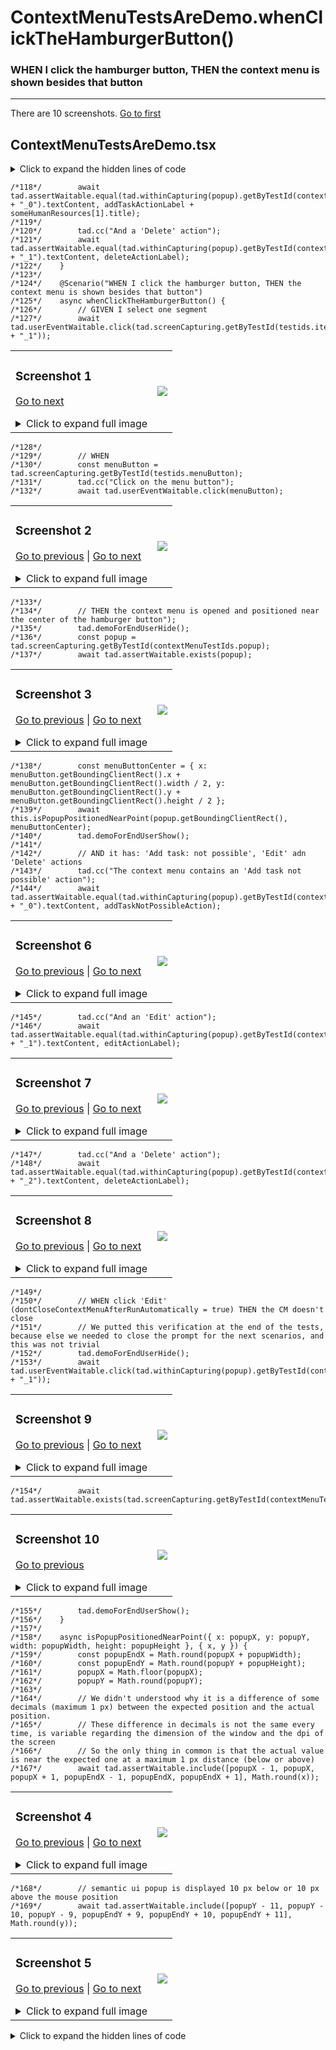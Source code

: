 
# ContextMenuTestsAreDemo.whenClickTheHamburgerButton()

### WHEN I click the hamburger button, THEN the context menu is shown besides that button

---

There are 10 screenshots. [Go to first](#screenshot-1)

## ContextMenuTestsAreDemo.tsx

<details><summary>Click to expand the hidden lines of code</summary>

```tsx
/*  1*/import { Only, Scenario, ScenarioOptions, render, tad } from "@famiprog-foundation/tests-are-demo";
/*  2*/import { contextMenuTestIds } from "../../../src/components/ContextMenu/ContextMenu";
/*  3*/import { ContextMenu, addTaskActionIcon, addTaskActionLabel, addTaskNotPossibleAction, deleteActionIcon, deleteActionIconColor, deleteActionLabel, editActionLabel } from "../stories/contextMenuAndSelection/ContextMenuAndSelection.stories";
/*  4*/import { someHumanResources, someTasks } from "../stories/sampleData";
/*  5*/import Timeline, { PARENT_ELEMENT, timelineTestids as testids } from "../../../src/timeline";
/*  6*/import { getPixelAtTime, getTimeAtPixel } from "../../../src/utils/timeUtils";
/*  7*/import { rightClick } from "./testUtils";
/*  8*/
/*  9*/const CLICK_X =30;
/* 10*/export class ContextMenuTestsAreDemo {
/* 11*/
/* 12*/    async before() {
/* 13*/        render(<ContextMenu />);
/* 14*/    }
/* 15*/
/* 16*/    @Scenario("WHEN I right click on a row, THEN a context menu with one action opens")
/* 17*/    @ScenarioOptions({ linkWithNextScenario: true })
/* 18*/    async whenRightClickOnARow() {
/* 19*/        // WHEN right click on a row
/* 20*/        const firstRow = tad.screenCapturing.getByTestId(testids.row + "_0");
/* 21*/        const clickPosition = { clientX: Math.round(firstRow.getBoundingClientRect().x) + CLICK_X, clientY: Math.round(firstRow.getBoundingClientRect().y) + 20 };
/* 22*/        await tad.showSpotlight({ message: "I right click on a row", focusOnLastElementCaptured: true });
/* 23*/        rightClick(firstRow, clickPosition);
/* 24*/
/* 25*/        // THEN CM is opened at the clicked position
/* 26*/        tad.demoForEndUserHide();
/* 27*/        const popup = tad.screenCapturing.getByTestId(contextMenuTestIds.popup);
/* 28*/        await tad.assertWaitable.exists(popup);
/* 29*/        await this.isPopupPositionedNearPoint(popup.getBoundingClientRect(), { x: clickPosition.clientX, y: clickPosition.clientY });
/* 30*/        tad.demoForEndUserShow();
/* 31*/
/* 32*/        // AND it has an 'Add task' actions
/* 33*/        let menuEntry = tad.withinCapturing(popup).getByTestId(contextMenuTestIds.menuItem + "_0");
/* 34*/        tad.cc("The context menu contains an 'Add' action");
/* 35*/        await tad.assertWaitable.equal(menuEntry.textContent, addTaskActionLabel + someHumanResources[0].title);
/* 36*/        tad.demoForEndUserHideNext();
/* 37*/        await tad.assertWaitable.include(menuEntry.querySelector("i").className, addTaskActionIcon);
/* 38*/    }
/* 39*/
/* 40*/    @Scenario("WHEN I click on an action, THEN the action is run (w/ or w/o closing the menu)")
/* 41*/    @ScenarioOptions({ linkWithNextScenario: true })
/* 42*/    async whenClickAnAction() {
/* 43*/        // WHEN I click on "Add"
/* 44*/        const popup = tad.screenCapturing.getByTestId(contextMenuTestIds.popup);
/* 45*/        await tad.userEventWaitable.click(tad.withinCapturing(popup).getByTestId(contextMenuTestIds.menuItem + "_0"));
/* 46*/
/* 47*/        // THEN a new task is added
/* 48*/        let newSegment = tad.screenCapturing.getByTestId(testids.item + "_" + someTasks.length);
/* 49*/        await tad.assertWaitable.exists(newSegment);
/* 50*/
/* 51*/        tad.demoForEndUserHide();
/* 52*/        // AND the CM is closed
/* 53*/        await tad.assertWaitable.notExists(tad.screenCapturing.queryByTestId(contextMenuTestIds.popup));
/* 54*/
/* 55*/        // AND the new task is position correctly on x axes
/* 56*/        // Gantt works with times "snapped to grid" so the position for the new task should be snapped to grid 
/* 57*/        const timeline = tad.getObjectViaCheat(Timeline);
/* 58*/        const firstRow = tad.screenCapturing.getByTestId(testids.row + "_0");
/* 59*/        const ganttLeftOffset = PARENT_ELEMENT(timeline.props.componentId).getBoundingClientRect().left;
/* 60*/        const clickedX = firstRow.getBoundingClientRect().x + CLICK_X;
/* 61*/        const clickedXInGantt = clickedX - ganttLeftOffset;
/* 62*/        const clickedTime = getTimeAtPixel(clickedXInGantt, timeline.getStartDate(), timeline.getEndDate(), timeline.getTimelineWidth(undefined), timeline.getTimelineSnap());
/* 63*/        const clickedXSnappedToGrid = getPixelAtTime(clickedTime, timeline.getStartDate(), timeline.getEndDate(), timeline.getTimelineWidth(undefined))
/* 64*/             + ganttLeftOffset;     
/* 65*/        await tad.assertWaitable.equal(Math.round(newSegment.getBoundingClientRect().x), Math.round(clickedXSnappedToGrid));
/* 66*/        
/* 67*/        // AND is correctly added to the clicked row
/* 68*/        await tad.assertWaitable.equal(newSegment.getBoundingClientRect().y, firstRow.getBoundingClientRect().y);
/* 69*/        tad.demoForEndUserShow();
/* 70*/    }
/* 71*/
/* 72*/    @Scenario("WHEN I right click on a segment, THEN a context menu with 3 actions is shown")
/* 73*/    @ScenarioOptions({ linkWithNextScenario: true })
/* 74*/    async whenRightClickOnASegment() {
/* 75*/        const segment = tad.screenCapturing.getByTestId(testids.item + "_0");
/* 76*/        const segmentBoundingRect = segment.getBoundingClientRect();
/* 77*/
/* 78*/        // WHEN right click on a segment
/* 79*/        await tad.showSpotlight({ message: "I right click on a segment", focusOnLastElementCaptured: true });
/* 80*/        rightClick(segment, { clientX: segmentBoundingRect.x + segmentBoundingRect.width / 2, clientY: segmentBoundingRect.y + segmentBoundingRect.height / 2 });
/* 81*/        
/* 82*/        // THEN the CM opens
/* 83*/        tad.demoForEndUserHideNext();
/* 84*/        const popup = tad.screenCapturing.getByTestId(contextMenuTestIds.popup);
/* 85*/        await tad.assertWaitable.exists(popup);
/* 86*/
/* 87*/        // AND it has: 'Add', 'Edit' and 'Delete' actions
/* 88*/        tad.cc("The context menu contains an 'Add' action");
/* 89*/        await tad.assertWaitable.equal(tad.withinCapturing(popup).getByTestId(contextMenuTestIds.menuItem + "_0").textContent, addTaskActionLabel + someHumanResources[0].title);
/* 90*/        
/* 91*/        tad.cc("And an 'Edit' action");
/* 92*/        await tad.assertWaitable.equal(tad.withinCapturing(popup).getByTestId(contextMenuTestIds.menuItem + "_1").textContent, editActionLabel);
/* 93*/        
/* 94*/        tad.cc("And a 'Delete' action");
/* 95*/        let menuEntry = tad.withinCapturing(popup).getByTestId(contextMenuTestIds.menuItem + "_2");
/* 96*/        await tad.assertWaitable.equal(menuEntry.textContent, deleteActionLabel);
/* 97*/        tad.cc("With a custom red renderer");
/* 98*/        tad.demoForEndUserHideNext();
/* 99*/        await tad.assertWaitable.include(menuEntry.querySelector("i").className, deleteActionIcon);
/*100*/        await tad.assertWaitable.include(menuEntry.querySelector("i").className, deleteActionIconColor);
/*101*/    }
/*102*/
/*103*/    @Scenario("WHEN I CTRL + right click on another segment, THEN a context menu with 2 actions is shown")
/*104*/    @ScenarioOptions({ linkWithNextScenario: true })
/*105*/    async whenCTRLRightClickOnAnotherSegment() {
/*106*/        const segment = tad.screenCapturing.getByTestId(testids.item + "_3");
/*107*/        const segmentBoundingRect = segment.getBoundingClientRect();
/*108*/        await tad.showSpotlight({ message: "WHEN I CTRL + right click another segment", focusOnLastElementCaptured: true });
/*109*/        rightClick(segment, { ctrlKey: true, clientX: segmentBoundingRect.x + segmentBoundingRect.width / 2, clientY: segmentBoundingRect.y + segmentBoundingRect.height / 2 });
/*110*/
/*111*/        // THEN the CM opens
/*112*/        tad.demoForEndUserHideNext();
/*113*/        const popup = tad.screenCapturing.getByTestId(contextMenuTestIds.popup);
/*114*/        await tad.assertWaitable.exists(popup);
/*115*/
/*116*/        // AND it has: 'Add' and 'Delete' actions
/*117*/        tad.cc("The context menu contains an 'Add' action");
```

</details>

```tsx
/*118*/        await tad.assertWaitable.equal(tad.withinCapturing(popup).getByTestId(contextMenuTestIds.menuItem + "_0").textContent, addTaskActionLabel + someHumanResources[1].title);
/*119*/        
/*120*/        tad.cc("And a 'Delete' action");
/*121*/        await tad.assertWaitable.equal(tad.withinCapturing(popup).getByTestId(contextMenuTestIds.menuItem + "_1").textContent, deleteActionLabel);
/*122*/    }
/*123*/
/*124*/    @Scenario("WHEN I click the hamburger button, THEN the context menu is shown besides that button")
/*125*/    async whenClickTheHamburgerButton() {
/*126*/        // GIVEN I select one segment
/*127*/        await tad.userEventWaitable.click(tad.screenCapturing.getByTestId(testids.item + "_1"));
```

<table><tr>
<td>

### Screenshot 1

 [Go to next](#screenshot-2)

<details><summary>Click to expand full image</summary>

ContextMenuTestsAreDemo.whenClickTheHamburgerButton/Timeline_ganttBody_Timeline_row_0_Timeline_item_1.png <br/>
![](Timeline_ganttBody_Timeline_row_0_Timeline_item_1.png)

</details>
</td>
<td>

![](Timeline_ganttBody_Timeline_row_0_Timeline_item_1_small.png)

</td>
</tr></table>

```tsx
/*128*/
/*129*/        // WHEN
/*130*/        const menuButton = tad.screenCapturing.getByTestId(testids.menuButton);
/*131*/        tad.cc("Click on the menu button");
/*132*/        await tad.userEventWaitable.click(menuButton);
```

<table><tr>
<td>

### Screenshot 2

[Go to previous](#screenshot-1) |  [Go to next](#screenshot-3)

<details><summary>Click to expand full image</summary>

ContextMenuTestsAreDemo.whenClickTheHamburgerButton/Timeline_menuButton.png <br/>
![](Timeline_menuButton.png)

</details>
</td>
<td>

![](Timeline_menuButton_small.png)

</td>
</tr></table>

```tsx
/*133*/
/*134*/        // THEN the context menu is opened and positioned near the center of the hamburger button");
/*135*/        tad.demoForEndUserHide();
/*136*/        const popup = tad.screenCapturing.getByTestId(contextMenuTestIds.popup);
/*137*/        await tad.assertWaitable.exists(popup);
```

<table><tr>
<td>

### Screenshot 3

[Go to previous](#screenshot-2) |  [Go to next](#screenshot-4)

<details><summary>Click to expand full image</summary>

ContextMenuTestsAreDemo.whenClickTheHamburgerButton/ContextMenu_popup.png <br/>
![](ContextMenu_popup.png)

</details>
</td>
<td>

![](ContextMenu_popup_small.png)

</td>
</tr></table>

```tsx
/*138*/        const menuButtonCenter = { x: menuButton.getBoundingClientRect().x + menuButton.getBoundingClientRect().width / 2, y: menuButton.getBoundingClientRect().y + menuButton.getBoundingClientRect().height / 2 };
/*139*/        await this.isPopupPositionedNearPoint(popup.getBoundingClientRect(), menuButtonCenter);
/*140*/        tad.demoForEndUserShow();
/*141*/
/*142*/        // AND it has: 'Add task: not possible', 'Edit' adn 'Delete' actions
/*143*/        tad.cc("The context menu contains an 'Add task not possible' action");
/*144*/        await tad.assertWaitable.equal(tad.withinCapturing(popup).getByTestId(contextMenuTestIds.menuItem + "_0").textContent, addTaskNotPossibleAction);
```

<table><tr>
<td>

### Screenshot 6

[Go to previous](#screenshot-5) |  [Go to next](#screenshot-7)

<details><summary>Click to expand full image</summary>

ContextMenuTestsAreDemo.whenClickTheHamburgerButton/ContextMenu_popup_ContextMenu_menuItem_0.png <br/>
![](ContextMenu_popup_ContextMenu_menuItem_0.png)

</details>
</td>
<td>

![](ContextMenu_popup_ContextMenu_menuItem_0_small.png)

</td>
</tr></table>

```tsx
/*145*/        tad.cc("And an 'Edit' action");
/*146*/        await tad.assertWaitable.equal(tad.withinCapturing(popup).getByTestId(contextMenuTestIds.menuItem + "_1").textContent, editActionLabel);
```

<table><tr>
<td>

### Screenshot 7

[Go to previous](#screenshot-6) |  [Go to next](#screenshot-8)

<details><summary>Click to expand full image</summary>

ContextMenuTestsAreDemo.whenClickTheHamburgerButton/ContextMenu_popup_ContextMenu_menuItem_1.png <br/>
![](ContextMenu_popup_ContextMenu_menuItem_1.png)

</details>
</td>
<td>

![](ContextMenu_popup_ContextMenu_menuItem_1_small.png)

</td>
</tr></table>

```tsx
/*147*/        tad.cc("And a 'Delete' action");
/*148*/        await tad.assertWaitable.equal(tad.withinCapturing(popup).getByTestId(contextMenuTestIds.menuItem + "_2").textContent, deleteActionLabel);
```

<table><tr>
<td>

### Screenshot 8

[Go to previous](#screenshot-7) |  [Go to next](#screenshot-9)

<details><summary>Click to expand full image</summary>

ContextMenuTestsAreDemo.whenClickTheHamburgerButton/ContextMenu_popup_ContextMenu_menuItem_2.png <br/>
![](ContextMenu_popup_ContextMenu_menuItem_2.png)

</details>
</td>
<td>

![](ContextMenu_popup_ContextMenu_menuItem_2_small.png)

</td>
</tr></table>

```tsx
/*149*/
/*150*/        // WHEN click 'Edit' (dontCloseContextMenuAfterRunAutomatically = true) THEN the CM doesn't close 
/*151*/        // We putted this verification at the end of the tests, because else we needed to close the prompt for the next scenarios, and this was not trivial 
/*152*/        tad.demoForEndUserHide();
/*153*/        await tad.userEventWaitable.click(tad.withinCapturing(popup).getByTestId(contextMenuTestIds.menuItem + "_1"));
```

<table><tr>
<td>

### Screenshot 9

[Go to previous](#screenshot-8) |  [Go to next](#screenshot-10)

<details><summary>Click to expand full image</summary>

ContextMenuTestsAreDemo.whenClickTheHamburgerButton/ContextMenu_popup_ContextMenu_menuItem_1_REP1.png <br/>
![](ContextMenu_popup_ContextMenu_menuItem_1_REP1.png)

</details>
</td>
<td>

![](ContextMenu_popup_ContextMenu_menuItem_1_REP1_small.png)

</td>
</tr></table>

```tsx
/*154*/        await tad.assertWaitable.exists(tad.screenCapturing.getByTestId(contextMenuTestIds.popup));
```

<table><tr>
<td>

### Screenshot 10

[Go to previous](#screenshot-9)

<details><summary>Click to expand full image</summary>

ContextMenuTestsAreDemo.whenClickTheHamburgerButton/ContextMenu_popup_REP3.png <br/>
![](ContextMenu_popup_REP3.png)

</details>
</td>
<td>

![](ContextMenu_popup_REP3_small.png)

</td>
</tr></table>

```tsx
/*155*/        tad.demoForEndUserShow();
/*156*/    }
/*157*/
/*158*/    async isPopupPositionedNearPoint({ x: popupX, y: popupY, width: popupWidth, height: popupHeight }, { x, y }) {
/*159*/        const popupEndX = Math.round(popupX + popupWidth);
/*160*/        const popupEndY = Math.round(popupY + popupHeight);
/*161*/        popupX = Math.floor(popupX);
/*162*/        popupY = Math.round(popupY);
/*163*/
/*164*/        // We didn't understood why it is a difference of some decimals (maximum 1 px) between the expected position and the actual position. 
/*165*/        // These difference in decimals is not the same every time, is variable regarding the dimension of the window and the dpi of the screen
/*166*/        // So the only thing in common is that the actual value is near the expected one at a maximum 1 px distance (below or above)
/*167*/        await tad.assertWaitable.include([popupX - 1, popupX, popupX + 1, popupEndX - 1, popupEndX, popupEndX + 1], Math.round(x));
```

<table><tr>
<td>

### Screenshot 4

[Go to previous](#screenshot-3) |  [Go to next](#screenshot-5)

<details><summary>Click to expand full image</summary>

ContextMenuTestsAreDemo.whenClickTheHamburgerButton/ContextMenu_popup_REP1.png <br/>
![](ContextMenu_popup_REP1.png)

</details>
</td>
<td>

![](ContextMenu_popup_REP1_small.png)

</td>
</tr></table>

```tsx
/*168*/        // semantic ui popup is displayed 10 px below or 10 px above the mouse position
/*169*/        await tad.assertWaitable.include([popupY - 11, popupY - 10, popupY - 9, popupEndY + 9, popupEndY + 10, popupEndY + 11], Math.round(y));
```

<table><tr>
<td>

### Screenshot 5

[Go to previous](#screenshot-4) |  [Go to next](#screenshot-6)

<details><summary>Click to expand full image</summary>

ContextMenuTestsAreDemo.whenClickTheHamburgerButton/ContextMenu_popup_REP2.png <br/>
![](ContextMenu_popup_REP2.png)

</details>
</td>
<td>

![](ContextMenu_popup_REP2_small.png)

</td>
</tr></table>

<details><summary>Click to expand the hidden lines of code</summary>

```tsx
/*170*/    }
/*171*/}
```

</details>
